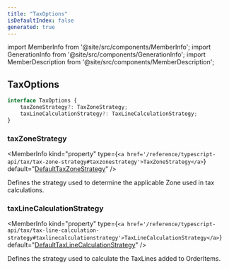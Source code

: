 ```yaml
---
title: "TaxOptions"
isDefaultIndex: false
generated: true
---
```

<!-- This file was generated from the Vendure source. Do not modify. Instead, re-run the "docs:build" script -->
import MemberInfo from '@site/src/components/MemberInfo';
import GenerationInfo from '@site/src/components/GenerationInfo';
import MemberDescription from '@site/src/components/MemberDescription';


## TaxOptions

<GenerationInfo sourceFile="packages/core/src/config/vendure-config.ts" sourceLine="826" packageName="@vendure/core" />



```ts title="Signature"
interface TaxOptions {
    taxZoneStrategy?: TaxZoneStrategy;
    taxLineCalculationStrategy?: TaxLineCalculationStrategy;
}
```

<div className="members-wrapper">

### taxZoneStrategy

<MemberInfo kind="property" type={`<a href='/reference/typescript-api/tax/tax-zone-strategy#taxzonestrategy'>TaxZoneStrategy</a>`} default="<a href='/reference/typescript-api/tax/default-tax-zone-strategy#defaulttaxzonestrategy'>DefaultTaxZoneStrategy</a>"   />

Defines the strategy used to determine the applicable Zone used in tax calculations.
### taxLineCalculationStrategy

<MemberInfo kind="property" type={`<a href='/reference/typescript-api/tax/tax-line-calculation-strategy#taxlinecalculationstrategy'>TaxLineCalculationStrategy</a>`} default="<a href='/reference/typescript-api/tax/default-tax-line-calculation-strategy#defaulttaxlinecalculationstrategy'>DefaultTaxLineCalculationStrategy</a>"   />

Defines the strategy used to calculate the TaxLines added to OrderItems.


</div>
